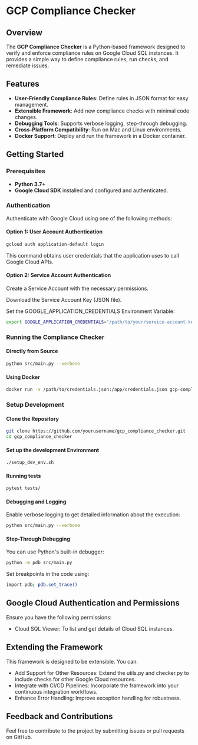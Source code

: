 # GCP Compliance Checker

## Overview

The **GCP Compliance Checker** is a Python-based framework designed to verify
and enforce compliance rules on Google Cloud SQL instances. It provides a
simple way to define compliance rules, run checks, and remediate issues.

## Features

- **User-Friendly Compliance Rules**: Define rules in JSON format for easy management.
- **Extensible Framework**: Add new compliance checks with minimal code changes.
- **Debugging Tools**: Supports verbose logging, step-through debugging.
- **Cross-Platform Compatibility**: Run on Mac and Linux environments.
- **Docker Support**: Deploy and run the framework in a Docker container.

## Getting Started

### Prerequisites

- **Python 3.7+**
- **Google Cloud SDK** installed and configured and authenticated.

### Authentication

Authenticate with Google Cloud using one of the following methods:

#### Option 1: User Account Authentication

```bash
gcloud auth application-default login
```

This command obtains user credentials that the application uses to call Google Cloud APIs.

#### Option 2: Service Account Authentication

Create a Service Account with the necessary permissions.

Download the Service Account Key (JSON file).

Set the GOOGLE_APPLICATION_CREDENTIALS Environment Variable:

```bash
export GOOGLE_APPLICATION_CREDENTIALS="/path/to/your/service-account-key.json"
```

### Running the Compliance Checker

#### Directly from Source

```bash
python src/main.py --verbose
```

#### Using Docker

```bash
docker run -v /path/to/credentials.json:/app/credentials.json gcp-compliance-checker --verbose
```

### Setup Development

#### Clone the Repository

```bash
git clone https://github.com/yourusername/gcp_compliance_checker.git
cd gcp_compliance_checker
```

#### Set up the development Environment

```bash
./setup_dev_env.sh
```

#### Running tests

```bash
pytest tests/
```

#### Debugging and Logging

Enable verbose logging to get detailed information about the execution:

```bash
python src/main.py --verbose
```

#### Step-Through Debugging

You can use Python's built-in debugger:

```bash
python -m pdb src/main.py
```

Set breakpoints in the code using:

```bash
import pdb; pdb.set_trace()
```

## Google Cloud Authentication and Permissions

Ensure you have the following permissions:

- Cloud SQL Viewer: To list and get details of Cloud SQL instances.

## Extending the Framework

This framework is designed to be extensible. You can:

- Add Support for Other Resources: Extend the utils.py and checker.py to include checks for other Google Cloud resources.
- Integrate with CI/CD Pipelines: Incorporate the framework into your continuous integration workflows.
- Enhance Error Handling: Improve exception handling for robustness.

## Feedback and Contributions

Feel free to contribute to the project by submitting issues or pull requests on GitHub.
